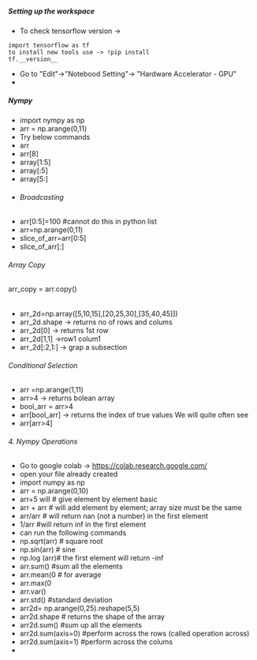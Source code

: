 <H5>Setting up the workspace </H5>

- To check tensorflow version -> 
```
import tensorflow as tf
to install new tools use -> !pip install
tf.__version__
```
- Go to "Edit"->"Notebood Setting"-> "Hardware Accelerator - GPU"
- 
<H5>Nympy</H5>

- import nympy as np
- arr = np.arange(0,11)
- Try below commands
- arr
- arr[8]
- array[1:5]
- array[:5]
- array[5:]
- <H6>Broadcasting</H6>
- arr[0:5]=100 #cannot do this in python list
- arr=np.arange(0,11)
- slice_of_arr=arr[0:5]
- slice_of_arr[:]
<H6>Array Copy</H6>
arr_copy = arr.copy()
<H6> </H6>

- arr_2d=np.array([5,10,15],[20,25,30],[35,40,45]])
- arr_2d.shape -> returns no of rows and colums
- arr_2d[0] -> returns 1st row
- arr_2d[1,1] ->row1 colum1
- arr_2d[:2,1:] -> grap a subsection
<H6>Conditional Selection</H6>

- arr =np.arange(1,11)
- arr>4 -> returns bolean array
- bool_arr = arr>4
- arr[bool_arr] -> returns the index of true values
We will quite often see
- arr[arr>4]
<H6>4. Nympy Operations</H6>

- Go to google colab -> https://colab.research.google.com/
- open your file already created
- import numpy as np
- arr = np.arange(0,10)
- arr+5 will # give element by element basic
- arr + arr # will add element by element; array size must be the same
- arr/arr # will return nan (not a number) in the first element
- 1/arr #will return inf in the first element
- can run the following commands
- np.sqrt(arr) # square root
- np.sin(arr) # sine
- np.log (arr)# the first element will return -inf
- arr.sum() #sum all the elements
- arr.mean(0 # for average
- arr.max(0
- arr.var()
- arr.std() #standard deviation
- arr2d= np.arange(0,25).reshape(5,5)
- arr2d.shape # returns the shape of the array
- arr2d.sum() #sum up all the elements
- arr2d.sum(axis=0) #perform across the rows (called operation across)
- arr2d.sum(axis=1) #perform across the colums
- 
